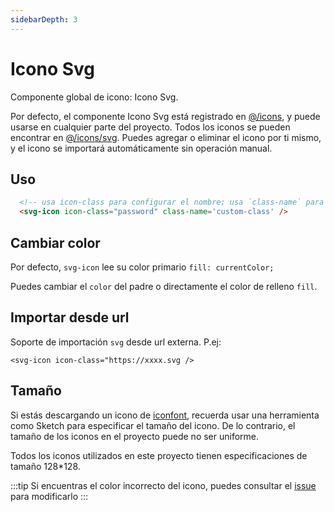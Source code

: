 ```yaml
---
sidebarDepth: 3
---
```


# Icono Svg

Componente global de icono: Icono Svg.

Por defecto, el componente Icono Svg está registrado en [@/icons](https://github.com/adempiere/adempiere-vue/blob/master/src/icons/index.js#L6), y puede usarse en cualquier parte del proyecto. Todos los iconos se pueden encontrar en [@/icons/svg](https://github.com/adempiere/adempiere-vue/tree/master/src/icons/svg). Puedes agregar o eliminar el icono por ti mismo, y el icono se importará automáticamente sin operación manual.

## Uso

```html
  <!-- usa icon-class para configurar el nombre; usa `class-name` para personalizar la clase -->
  <svg-icon icon-class="password" class-name='custom-class' />
```

## Cambiar color

Por defecto, `svg-icon` lee su color primario `fill: currentColor;`

Puedes cambiar el `color` del padre o directamente el color de relleno `fill`.

## Importar desde url <Badge text="v4.2.0+"/>

Soporte de importación `svg` desde url externa. P.ej:

`<svg-icon icon-class="https://xxxx.svg />`

## Tamaño

Si estás descargando un icono de [iconfont](https://www.iconfont.cn/), recuerda usar una herramienta como Sketch para especificar el tamaño del icono. De lo contrario, el tamaño de los iconos en el proyecto puede no ser uniforme.

Todos los iconos utilizados en este proyecto tienen especificaciones de tamaño 128\*128.

:::tip
Si encuentras el color incorrecto del icono, puedes consultar el [issue](https://github.com/adempiere/adempiere-vue/issues/330) para modificarlo
:::
